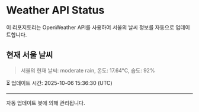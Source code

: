 
# Weather API Status

이 리포지토리는 OpenWeather API를 사용하여 서울의 날씨 정보를 자동으로 업데이트합니다.

## 현재 서울 날씨
> 서울의 현재 날씨: moderate rain, 온도: 17.64°C, 습도: 92%

⏳ 업데이트 시간: 2025-10-06 15:36:30 (UTC)

---
자동 업데이트 봇에 의해 관리됩니다.
